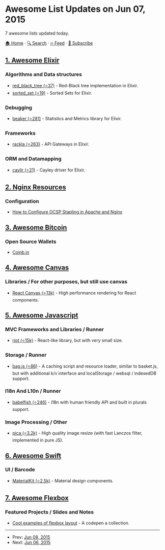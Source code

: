 # Awesome List Updates on Jun 07, 2015

7 awesome lists updated today.

[🏠 Home](/README.md) · [🔍 Search](https://www.trackawesomelist.com/search/) · [🔥 Feed](https://www.trackawesomelist.com/rss.xml) · [📮 Subscribe](https://trackawesomelist.us17.list-manage.com/subscribe?u=d2f0117aa829c83a63ec63c2f&id=36a103854c)



## [1. Awesome Elixir](/content/h4cc/awesome-elixir/README.md)

### Algorithms and Data structures

*   [red\_black\_tree (⭐37)](https://github.com/SenecaSystems/red_black_tree) - Red-Black tree implementation in Elixir.
*   [sorted\_set (⭐19)](https://github.com/SenecaSystems/sorted_set) - Sorted Sets for Elixir.

### Debugging

*   [beaker (⭐281)](https://github.com/hahuang65/beaker) - Statistics and Metrics library for Elixir.

### Frameworks

*   [rackla (⭐263)](https://github.com/AntonFagerberg/rackla) - API Gateways in Elixir.

### ORM and Datamapping

*   [caylir (⭐21)](https://github.com/mneudert/caylir) - Cayley driver for Elixir.

## [2. Nginx Resources](/content/fcambus/nginx-resources/README.md)

### Configuration

*   [How to Configure OCSP Stapling in Apache and Nginx](https://sslmate.com/blog/post/ocsp_stapling_in_apache_and_nginx)

## [3. Awesome Bitcoin](/content/igorbarinov/awesome-bitcoin/README.md)

### Open Source Wallets

*   [Coinb.in](https://coinb.in)

## [4. Awesome Canvas](/content/raphamorim/awesome-canvas/README.md)

### Libraries / For other purposes, but still use canvas

*   [React Canvas (⭐13k)](https://github.com/Flipboard/react-canvas) - High performance <canvas> rendering for React components.

## [5. Awesome Javascript](/content/sorrycc/awesome-javascript/README.md)

### MVC Frameworks and Libraries / Runner

*   [riot (⭐15k)](https://github.com/riot/riot) - React-like library, but with very small size.

### Storage / Runner

*   [bag.js (⭐86)](https://github.com/nodeca/bag.js) - A caching script and resource loader, similar to basket.js, but with additional k/v interface and localStorage / websql / indexedDB support.

### I18n And L10n / Runner

*   [babelfish (⭐246)](https://github.com/nodeca/babelfish/) - i18n with human friendly API and built in plurals support.

### Image Processing / Other

*   [pica (⭐3.2k)](https://github.com/nodeca/pica) - High quality image resize (with fast Lanczos filter, implemented in pure JS).

## [6. Awesome Swift](/content/matteocrippa/awesome-swift/README.md)

### UI / Barcode

*   [MaterialKit (⭐2.5k)](https://github.com/nghialv/MaterialKit) - Material design components.

## [7. Awesome Flexbox](/content/afonsopacifer/awesome-flexbox/README.md)

### Featured Projects / Slides and Notes

*   [Cool examples of flexbox layout](http://codepen.io/collection/KegmA/) - A codepen a collection.

---

- Prev: [Jun 08, 2015](/content/2015/06/08/README.md)
- Next: [Jun 06, 2015](/content/2015/06/06/README.md)